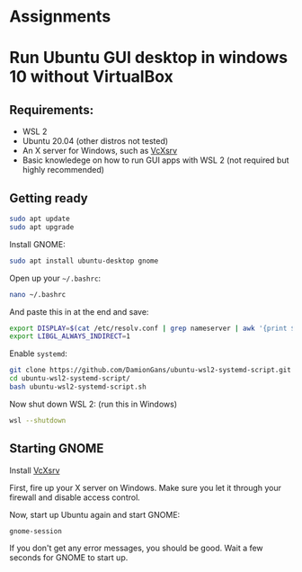 # Assignments

# Run Ubuntu GUI desktop in windows 10 without VirtualBox
## Requirements:
 - WSL 2
 - Ubuntu 20.04 (other distros not tested)
 - An X server for Windows, such as [VcXsrv](https://sourceforge.net/projects/vcxsrv/)
 - Basic knowledege on how to run GUI apps with WSL 2 (not required but highly recommended)
## Getting ready

```sh
sudo apt update
sudo apt upgrade
```

Install GNOME: 

```sh
sudo apt install ubuntu-desktop gnome
```

Open up your `~/.bashrc`:

```sh
nano ~/.bashrc
```

And paste this in at the end and save:

```sh
export DISPLAY=$(cat /etc/resolv.conf | grep nameserver | awk '{print $2}'):0
export LIBGL_ALWAYS_INDIRECT=1
```

Enable `systemd`: 

```sh
git clone https://github.com/DamionGans/ubuntu-wsl2-systemd-script.git
cd ubuntu-wsl2-systemd-script/
bash ubuntu-wsl2-systemd-script.sh
```

Now shut down WSL 2: (run this in Windows)

```sh
wsl --shutdown
```

## Starting GNOME

Install [VcXsrv](https://sourceforge.net/projects/vcxsrv/)

First, fire up your X server on Windows. Make sure you let it through your firewall and disable access control.

Now, start up Ubuntu again and start GNOME:

```sh
gnome-session
```

If you don't get any error messages, you should be good. Wait a few seconds for GNOME to start up.






